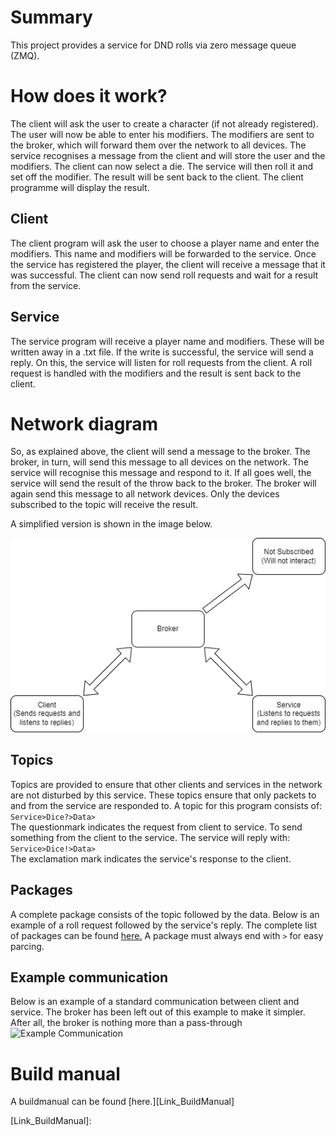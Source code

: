 # Summary
This project provides a service for DND rolls via zero message queue (ZMQ).  

# How does it work?
The client will ask the user to create a character (if not already registered). The user will now be able to enter his modifiers. The modifiers are sent to the broker, which will forward them over the network to all devices. The service recognises a message from the client and will store the user and the modifiers. The client can now select a die. The service will then roll it and set off the modifier. The result will be sent back to the client. The client programme will display the result.

## Client
The client program will ask the user to choose a player name and enter the modifiers. This name and modifiers will be forwarded to the service. Once the service has registered the player, the client will receive a message that it was successful. The client can now send roll requests and wait for a result from the service.

## Service
The service program will receive a player name and modifiers. These will be written away in a .txt file. If the write is successful, the service will send a reply. On this, the service will listen for roll requests from the client. A roll request is handled with the modifiers and the result is sent back to the client.

# Network diagram
So, as explained above, the client will send a message to the broker. The broker, in turn, will send this message to all devices on the network. The service will recognise this message and respond to it. If all goes well, the service will send the result of the throw back to the broker. The broker will again send this message to all network devices. Only the devices subscribed to the topic will receive the result.

A simplified version is shown in the image below.

![Network Diagram](./Doc/Pictures/Network_Diagram.png)  

## Topics
Topics are provided to ensure that other clients and services in the network are not disturbed by this service. These topics ensure that only packets to and from the service are responded to. A topic for this program consists of:  
``` Service>Dice?>Data> ```  
The questionmark indicates the request from client to service.
To send something from the client to the service. The service will reply with:  
``` Service>Dice!>Data> ```  
The exclamation mark indicates the service's response to the client.

## Packages
A complete package consists of the topic followed by the data. Below is an example of a roll request followed by the service's reply.
The complete list of packages can be found [here.][Link_PackageList]
A package must always end with ``` > ``` for easy parcing.

## Example communication
Below is an example of a standard communication between client and service. The broker has been left out of this example to make it simpler. After all, the broker is nothing more than a pass-through
![Example Communication](./Doc/Pictures/Example_Communication.png)  

# Build manual
A buildmanual can be found [here.][Link_BuildManual]

[Link_PackageList]: https://github.com/SemKirkels/NetworkProgramming_Project/blob/main/Doc/PackageList.md
[Link_BuildManual]: